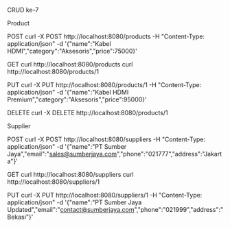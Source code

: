 CRUD ke-7

Product

POST
curl -X POST http://localhost:8080/products -H "Content-Type: application/json" -d '{"name":"Kabel HDMI","category":"Aksesoris","price":75000}'

GET
curl http://localhost:8080/products
curl http://localhost:8080/products/1

PUT
curl -X PUT http://localhost:8080/products/1 -H "Content-Type: application/json" -d '{"name":"Kabel HDMI Premium","category":"Aksesoris","price":95000}'

DELETE
curl -X DELETE http://localhost:8080/products/1


Supplier

POST
curl -X POST http://localhost:8080/suppliers -H "Content-Type: application/json" -d '{"name":"PT Sumber Jaya","email":"sales@sumberjaya.com","phone":"021777","address":"Jakarta"}'

GET
curl http://localhost:8080/suppliers
curl http://localhost:8080/suppliers/1

PUT
curl -X PUT http://localhost:8080/suppliers/1 -H "Content-Type: application/json" -d '{"name":"PT Sumber Jaya Updated","email":"contact@sumberjaya.com","phone":"021999","address":"Bekasi"}'